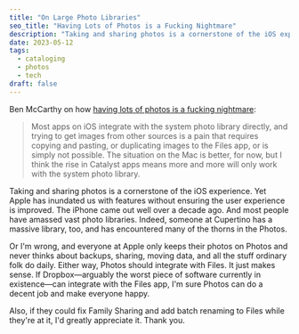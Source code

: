 ```yaml
---
title: "On Large Photo Libraries"
seo_title: "Having Lots of Photos is a Fucking Nightmare"
description: "Taking and sharing photos is a cornerstone of the iOS experience. Yet Apple has inundated us with features without ensuring the user experience is improved."
date: 2023-05-12
tags:
  - cataloging
  - photos
  - tech
draft: false
---
```


Ben McCarthy on how [having lots of photos is a fucking nightmare](https://www.benricemccarthy.com/having-lots-of-photos-is-a-f-king-nightmare/):

> Most apps on iOS integrate with the system photo library directly, and trying to get images from other sources is a pain that requires copying and pasting, or duplicating images to the Files app, or is simply not possible. The situation on the Mac is better, for now, but I think the rise in Catalyst apps means more and more will only work with the system photo library.

Taking and sharing photos is a cornerstone of the iOS experience. Yet Apple has inundated us with features without ensuring the user experience is improved. The iPhone came out well over a decade ago. And most people have amassed vast photo libraries. Indeed, someone at Cupertino has a massive library, too, and has encountered many of the thorns in the Photos.

Or I'm wrong, and everyone at Apple only keeps their photos on Photos and never thinks about backups, sharing, moving data, and all the stuff ordinary folk do daily. Either way, Photos should integrate with Files. It just makes sense. If Dropbox—arguably the worst piece of software currently in existence—can integrate with the Files app, I'm sure Photos can do a decent job and make everyone happy.

Also, if they could fix Family Sharing and add batch renaming to Files while they're at it, I'd greatly appreciate it. Thank you.

